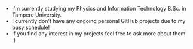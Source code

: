 - I'm currently studying my Physics and Information Technology B.Sc. in Tampere University.
- I currently don't have any ongoing personal GitHub projects due to my busy schedule!
- If you find any interest in my projects feel free to ask more about them! :)
